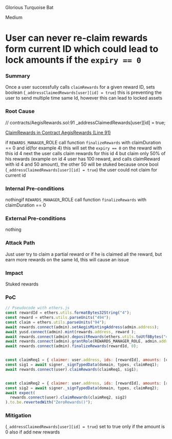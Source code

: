 Glorious Turquoise Bat

Medium

# User can never re-claim rewards form current ID which could lead to lock amounts if the `expiry == 0`

### Summary

Once a user successfully calls `claimRewards` for a given reward ID, sets boolean (`_addressClaimedRewards[user][id] = true`) this is preventing the user to send multiple time same Id, however this can lead to locked assets

### Root Cause
// contracts/AegisRewards.sol:91
_addressClaimedRewards[user][id] = true;

[ClaimRewards in Contract AegisRewards (Line 91)](https://github.com/sherlock-audit/2025-04-aegis-op-grant/blob/main/aegis-contracts/contracts/AegisRewards.sol#L91)

if `REWARDS_MANAGER`_ROLE call  function `finalizeRewards` with claimDuration == 0 and id(for example 4) this will set the `expiry == 0` on the reward with this id 4
next the user calls claim rewards for this id 4 but claim only 50% of his rewards (example on id 4 user has 100 reward, and calls claimReward with id 4 and 50 amount), the other 50 will be stuked because once bool (`_addressClaimedRewards[user][id] = true`) the user could not claim for current id

### Internal Pre-conditions

nothingif `REWARDS_MANAGER`_ROLE call  function `finalizeRewards` with claimDuration == 0 

### External Pre-conditions

nothing

### Attack Path

Just user try to claim a partial reward or if he is claimed all the reward, but earn more rewards on the same Id, this will cause an issue

### Impact
Stuked rewards 
### PoC
```js
// Pseudocode with ethers.js
const rewardId = ethers.utils.formatBytes32String("4");
const reward = ethers.utils.parseUnits("494");
const claim = ethers.utils.parseUnits("94");
await rewards.connect(admin).setAegisMintingAddress(admin.address);
await yusd.connect(admin).mint(rewards.address, reward );
await rewards.connect(admin).depositRewards(ethers.utils.toUtf8Bytes("4"), reward );
await rewards.connect(admin).grantRole(REWARDS_MANAGER_ROLE, admin.address);
await rewards.connect(admin).finalizeRewards(rewardId, 0);


const claimReq1 = { claimer: user.address, ids: [rewardId], amounts: [claim] };
const sig1 = await signer._signTypedData(domain, types, claimReq1);
await rewards.connect(user).claimRewards(claimReq1, sig1);


const claimReq2 = { claimer: user.address, ids: [rewardId], amounts: [reward.sub(claim)] };
const sig2 = await signer._signTypedData(domain, types, claimReq2);
await expect(
  rewards.connect(user).claimRewards(claimReq2, sig2)
).to.be.revertedWith("ZeroRewards()");
```
### Mitigation

(`_addressClaimedRewards[user][id] = true`) set to true only if the amount is 0 also if add new rewards
